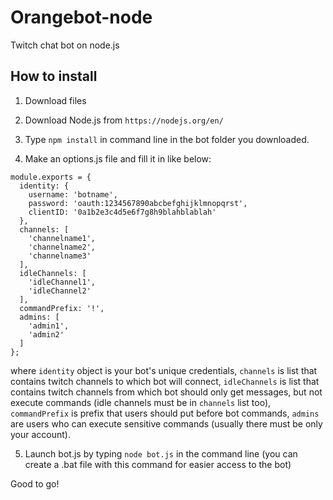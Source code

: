 # Orangebot-node
Twitch chat bot on node.js

## How to install

1. Download files

2. Download Node.js from `https://nodejs.org/en/`

3. Type `npm install` in command line in the bot folder you downloaded.

4. Make an options.js file and fill it in like below:

```
module.exports = {
  identity: {
    username: 'botname',
    password: 'oauth:1234567890abcbefghijklmnopqrst',
    clientID: '0a1b2e3c4d5e6f7g8h9blahblablah'
  },
  channels: [
    'channelname1',
    'channelname2',
    'channelname3'
  ],
  idleChannels: [
    'idleChannel1',
    'idleChannel2'
  ],
  commandPrefix: '!',
  admins: [
    'admin1',
    'admin2'
  ]
};
```

where `identity` object is your bot's unique credentials,
`channels` is list that contains twitch channels to which bot will connect,
`idleChannels` is list that contains twitch channels from which bot should only get messages, but not execute commands (idle channels must be in `channels` list too),
`commandPrefix` is prefix that users should put before bot commands,
`admins` are users who can execute sensitive commands (usually there must be only your account).

5. Launch bot.js by typing `node bot.js` in the command line (you can create a .bat file with this command for easier access to the bot)

Good to go!
